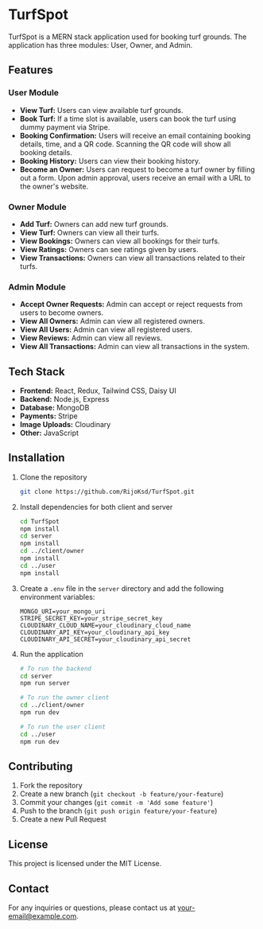 # TurfSpot

TurfSpot is a MERN stack application used for booking turf grounds. The application has three modules: User, Owner, and Admin.

## Features

### User Module
- **View Turf:** Users can view available turf grounds.
- **Book Turf:** If a time slot is available, users can book the turf using dummy payment via Stripe. 
- **Booking Confirmation:** Users will receive an email containing booking details, time, and a QR code. Scanning the QR code will show all booking details.
- **Booking History:** Users can view their booking history.
- **Become an Owner:** Users can request to become a turf owner by filling out a form. Upon admin approval, users receive an email with a URL to the owner's website.

### Owner Module
- **Add Turf:** Owners can add new turf grounds.
- **View Turf:** Owners can view all their turfs.
- **View Bookings:** Owners can view all bookings for their turfs.
- **View Ratings:** Owners can see ratings given by users.
- **View Transactions:** Owners can view all transactions related to their turfs.

### Admin Module
- **Accept Owner Requests:** Admin can accept or reject requests from users to become owners.
- **View All Owners:** Admin can view all registered owners.
- **View All Users:** Admin can view all registered users.
- **View Reviews:** Admin can view all reviews.
- **View All Transactions:** Admin can view all transactions in the system.

## Tech Stack
- **Frontend:** React, Redux, Tailwind CSS, Daisy UI
- **Backend:** Node.js, Express
- **Database:** MongoDB
- **Payments:** Stripe
- **Image Uploads:** Cloudinary
- **Other:** JavaScript

## Installation

1. Clone the repository
    ```bash
    git clone https://github.com/RijoKsd/TurfSpot.git
    ```
2. Install dependencies for both client and server
    ```bash
    cd TurfSpot
    npm install
    cd server
    npm install
    cd ../client/owner
    npm install
    cd ../user
    npm install
    ```
3. Create a `.env` file in the `server` directory and add the following environment variables:
    ```env
    MONGO_URI=your_mongo_uri
    STRIPE_SECRET_KEY=your_stripe_secret_key
    CLOUDINARY_CLOUD_NAME=your_cloudinary_cloud_name
    CLOUDINARY_API_KEY=your_cloudinary_api_key
    CLOUDINARY_API_SECRET=your_cloudinary_api_secret
    ```
4. Run the application
    ```bash
    # To run the backend
    cd server
    npm run server

    # To run the owner client
    cd ../client/owner
    npm run dev

    # To run the user client
    cd ../user
    npm run dev
    ```

## Contributing

1. Fork the repository
2. Create a new branch (`git checkout -b feature/your-feature`)
3. Commit your changes (`git commit -m 'Add some feature'`)
4. Push to the branch (`git push origin feature/your-feature`)
5. Create a new Pull Request

## License

This project is licensed under the MIT License.

## Contact

For any inquiries or questions, please contact us at [your-email@example.com](mailto:your-email@example.com).
```